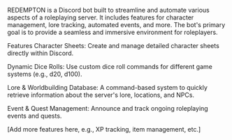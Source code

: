 REDEMPTON is a Discord bot built to streamline and automate various aspects of a roleplaying server. It includes features for character management, lore tracking, automated events, and more. The bot's primary goal is to provide a seamless and immersive environment for roleplayers.

Features
Character Sheets: Create and manage detailed character sheets directly within Discord.

Dynamic Dice Rolls: Use custom dice roll commands for different game systems (e.g., d20, d100).

Lore & Worldbuilding Database: A command-based system to quickly retrieve information about the server's lore, locations, and NPCs.

Event & Quest Management: Announce and track ongoing roleplaying events and quests.

[Add more features here, e.g., XP tracking, item management, etc.]

